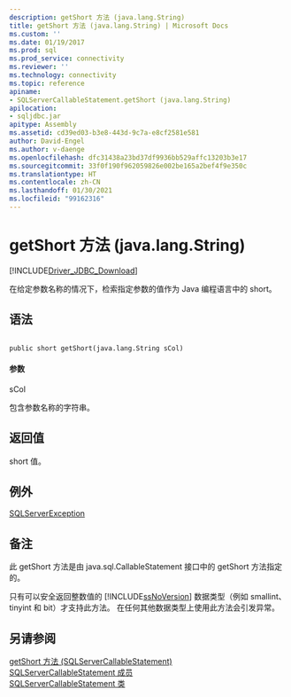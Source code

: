 ```yaml
---
description: getShort 方法 (java.lang.String)
title: getShort 方法 (java.lang.String) | Microsoft Docs
ms.custom: ''
ms.date: 01/19/2017
ms.prod: sql
ms.prod_service: connectivity
ms.reviewer: ''
ms.technology: connectivity
ms.topic: reference
apiname:
- SQLServerCallableStatement.getShort (java.lang.String)
apilocation:
- sqljdbc.jar
apitype: Assembly
ms.assetid: cd39ed03-b3e8-443d-9c7a-e8cf2581e581
author: David-Engel
ms.author: v-daenge
ms.openlocfilehash: dfc31438a23bd37df9936bb529affc13203b3e17
ms.sourcegitcommit: 33f0f190f962059826e002be165a2bef4f9e350c
ms.translationtype: HT
ms.contentlocale: zh-CN
ms.lasthandoff: 01/30/2021
ms.locfileid: "99162316"
---
```

# <a name="getshort-method-javalangstring"></a>getShort 方法 (java.lang.String)
[!INCLUDE[Driver_JDBC_Download](../../../includes/driver_jdbc_download.md)]

  在给定参数名称的情况下，检索指定参数的值作为 Java 编程语言中的 short。  
  
## <a name="syntax"></a>语法  
  
```  
  
public short getShort(java.lang.String sCol)  
```  
  
#### <a name="parameters"></a>参数  
 sCol  
  
 包含参数名称的字符串。  
  
## <a name="return-value"></a>返回值  
 short 值。  
  
## <a name="exceptions"></a>例外  
 [SQLServerException](../../../connect/jdbc/reference/sqlserverexception-class.md)  
  
## <a name="remarks"></a>备注  
 此 getShort 方法是由 java.sql.CallableStatement 接口中的 getShort 方法指定的。  
  
 只有可以安全返回整数值的 [!INCLUDE[ssNoVersion](../../../includes/ssnoversion-md.md)] 数据类型（例如 smallint、tinyint 和 bit）才支持此方法。 在任何其他数据类型上使用此方法会引发异常。  
  
## <a name="see-also"></a>另请参阅  
 [getShort 方法 &#40;SQLServerCallableStatement&#41;](../../../connect/jdbc/reference/getshort-method-sqlservercallablestatement.md)   
 [SQLServerCallableStatement 成员](../../../connect/jdbc/reference/sqlservercallablestatement-members.md)   
 [SQLServerCallableStatement 类](../../../connect/jdbc/reference/sqlservercallablestatement-class.md)  
  
  
